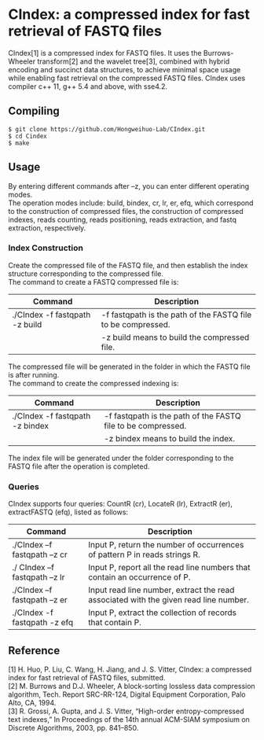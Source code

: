 # CIndex: a compressed index for fast retrieval of FASTQ files
CIndex[1] is a compressed index for FASTQ files. It uses the Burrows-Wheeler transform[2] and the wavelet tree[3], combined with hybrid encoding and succinct data structures, to achieve minimal space usage while enabling fast retrieval on the compressed FASTQ files.
CIndex uses compiler c++ 11, g++ 5.4 and above, with sse4.2.
## Compiling 
    $ git clone https://github.com/Hongweihuo-Lab/CIndex.git
    $ cd Cindex
    $ make
## Usage
By entering different commands after –z, you can enter different operating modes.  
The operation modes include: build, bindex, cr, lr, er, efq, which correspond to the construction of compressed files, the construction of compressed indexes, reads counting, reads positioning, reads extraction, and fastq extraction, respectively.
### Index Construction
Create the compressed file of the FASTQ file, and then establish the index structure corresponding to the compressed file.   
The command to create a FASTQ compressed file is:  

| Command | Description |
| --- | --- |
|./CIndex -f fastqpath -z build |  -f fastqpath is the path of the FASTQ file to be compressed. 
  |  |   -z build means to build the compressed file.   

The compressed file will be generated in the folder in which the FASTQ file is after running.   
The command to create the compressed indexing is: 

| Command | Description |
| --- | --- |
|./CIndex -f fastqpath -z bindex |  -f fastqpath is the path of the FASTQ file to be compressed. 
  |  |   -z bindex means to build the index.  

The index file will be generated under the folder corresponding to the FASTQ file after the operation is completed.
### Queries
CIndex supports four queries: CountR (cr), LocateR (lr), ExtractR (er), extractFASTQ (efq), listed as follows:

| Command | Description |
| --- | --- |
|./CIndex –f fastqpath –z cr | Input P, return the number of occurrences of pattern P in reads strings R. 
|./ CIndex –f fastqpath –z lr | Input P, report all the read line numbers that contain an occurrence of P.
|./CIndex –f fastqpath –z er | Input read line number, extract the read associated with the given read line number.
|./CIndex -f fastqpath -z efq | Input P, extract the collection of records that contain P.

## Reference
[1] H. Huo, P. Liu, C. Wang, H. Jiang, and J. S. Vitter, CIndex: a compressed index for fast retrieval of FASTQ files, submitted.   
[2] M. Burrows and D.J. Wheeler, A block-sorting lossless data compression algorithm, Tech. Report SRC-RR-124, Digital Equipment Corporation, Palo Alto, CA, 1994.   
[3] R. Grossi, A. Gupta, and J. S. Vitter, “High-order entropy-compressed text indexes,” In Proceedings of the 14th annual ACM-SIAM symposium on Discrete Algorithms, 2003, pp. 841–850.    


